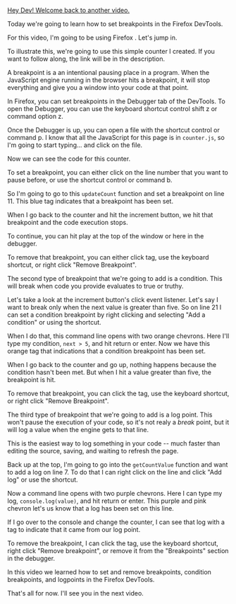[Hey Dev! Welcome back to another video.](https://seanmcp.github.io/videos/title-screen/?title=How%20To%20Set%20Breakpoints%20In%20Firefox%20DevTools&version=true)

Today we're going to learn how to set breakpoints in the Firefox DevTools.

For this video, I'm going to be using Firefox <VERSION>. Let's jump in.

To illustrate this, we're going to use this simple counter I created. If you want to follow along, the link will be in the description.

A breakpoint is a an intentional pausing place in a program. When the JavaScript engine running in the browser hits a breakpoint, it will stop everything and give you a window into your code at that point.

In Firefox, you can set breakpoints in the Debugger tab of the DevTools. To open the Debugger, you can use the keyboard shortcut control shift z or command option z.

Once the Debugger is up, you can open a file with the shortcut control or command p. I know that all the JavaScript for this page is in `counter.js`, so I'm going to start typing... and click on the file.

Now we can see the code for this counter.

To set a breakpoint, you can either click on the line number that you want to pause before, or use the shortcut control or command b.

So I'm going to go to this `updateCount` function and set a breakpoint on line 11. This blue tag indicates that a breakpoint has been set.

When I go back to the counter and hit the increment button, we hit that breakpoint and the code execution stops.

To continue, you can hit play at the top of the window or here in the debugger.

To remove that breakpoint, you can either click tag, use the keyboard shortcut, or right click "Remove Breakpoint".

The second type of breakpoint that we're going to add is a condition. This will break when code you provide evaluates to true or truthy.

Let's take a look at the increment button's click event listener. Let's say I want to break only when the next value is greater than five. So on line 21 I can set a condition breakpoint by right clicking and selecting "Add a condition" or using the shortcut.

When I do that, this command line opens with two orange chevrons. Here I'll type my condition, `next > 5`, and hit return or enter. Now we have this orange tag that indications that a condition breakpoint has been set.

When I go back to the counter and go up, nothing happens because the condition hasn't been met. But when I hit a value greater than five, the breakpoint is hit.

To remove that breakpoint, you can click the tag, use the keyboard shortcut, or right click "Remove Breakpoint".

The third type of breakpoint that we're going to add is a log point. This won't pause the execution of your code, so it's not realy a _break_ point, but it will log a value when the engine gets to that line.

This is the easiest way to log something in your code -- much faster than editing the source, saving, and waiting to refresh the page.

Back up at the top, I'm going to go into the `getCountValue` function and want to add a log on line 7. To do that I can right click on the line and click "Add log" or use the shortcut.

Now a command line opens with two purple chevrons. Here I can type my log, `console.log(value)`, and hit return or enter. This purple and pink chevron let's us know that a log has been set on this line.

If I go over to the console and change the counter, I can see that log with a tag to indicate that it came from our log point.

To remove the breakpoint, I can click the tag, use the keyboard shortcut, right click "Remove breakpoint", or remove it from the "Breakpoints" section in the debugger.

In this video we learned how to set and remove breakpoints, condition breakpoints, and logpoints in the Firefox DevTools.

That's all for now. I'll see you in the next video.
